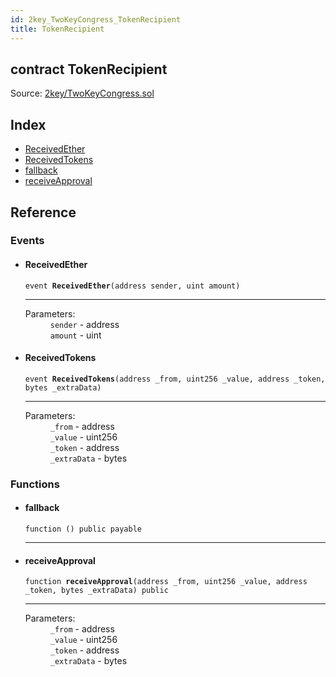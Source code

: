 ```yaml
---
id: 2key_TwoKeyCongress_TokenRecipient
title: TokenRecipient
---
```


<div class="contract-doc"><div class="contract"><h2 class="contract-header"><span class="contract-kind">contract</span> TokenRecipient</h2><div class="source">Source: <a href="git+https://github.com/2keynet/web3-alpha/blob/v0.0.1/contracts/2key/TwoKeyCongress.sol" target="_blank">2key/TwoKeyCongress.sol</a></div></div><div class="index"><h2>Index</h2><ul><li><a href="2key_TwoKeyCongress_TokenRecipient.html#ReceivedEther">ReceivedEther</a></li><li><a href="2key_TwoKeyCongress_TokenRecipient.html#ReceivedTokens">ReceivedTokens</a></li><li><a href="2key_TwoKeyCongress_TokenRecipient.html#">fallback</a></li><li><a href="2key_TwoKeyCongress_TokenRecipient.html#receiveApproval">receiveApproval</a></li></ul></div><div class="reference"><h2>Reference</h2><div class="events"><h3>Events</h3><ul><li><div class="item event"><span id="ReceivedEther" class="anchor-marker"></span><h4 class="name">ReceivedEther</h4><div class="body"><code class="signature">event <strong>ReceivedEther</strong><span>(address sender, uint amount) </span></code><hr/><dl><dt><span class="label-parameters">Parameters:</span></dt><dd><div><code>sender</code> - address</div><div><code>amount</code> - uint</div></dd></dl></div></div></li><li><div class="item event"><span id="ReceivedTokens" class="anchor-marker"></span><h4 class="name">ReceivedTokens</h4><div class="body"><code class="signature">event <strong>ReceivedTokens</strong><span>(address _from, uint256 _value, address _token, bytes _extraData) </span></code><hr/><dl><dt><span class="label-parameters">Parameters:</span></dt><dd><div><code>_from</code> - address</div><div><code>_value</code> - uint256</div><div><code>_token</code> - address</div><div><code>_extraData</code> - bytes</div></dd></dl></div></div></li></ul></div><div class="functions"><h3>Functions</h3><ul><li><div class="item function"><span id="fallback" class="anchor-marker"></span><h4 class="name">fallback</h4><div class="body"><code class="signature">function <strong></strong><span>() </span><span>public </span><span>payable </span></code><hr/></div></div></li><li><div class="item function"><span id="receiveApproval" class="anchor-marker"></span><h4 class="name">receiveApproval</h4><div class="body"><code class="signature">function <strong>receiveApproval</strong><span>(address _from, uint256 _value, address _token, bytes _extraData) </span><span>public </span></code><hr/><dl><dt><span class="label-parameters">Parameters:</span></dt><dd><div><code>_from</code> - address</div><div><code>_value</code> - uint256</div><div><code>_token</code> - address</div><div><code>_extraData</code> - bytes</div></dd></dl></div></div></li></ul></div></div></div>
